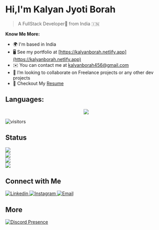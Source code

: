 # Hi,I'm Kalyan Jyoti Borah

> A FullStack Developer🎯 from India 🇮🇳

**Know Me More:**
  - 🌍  I'm based in India
  - 🖥️  See my portfolio at [https://kalyanborah.netlify.app](https://kalyanborah.netlify.app)
  - ✉️  You can contact me at [kalyanborah456@gmail.com](mailto:kalyanborah456@gmail.com)
  - 🤝  I’m looking to collaborate on Freelance projects or any other dev projects
  - 📝 Checkout My <a href="https://drive.google.com/file/d/16zv3LjSx7qjM9RPVGiQ2sS0hW7NK9dRs/view?usp=share_link">Resume</a>

## Languages:  

<p align="center">
<img src="https://skillicons.dev/icons?i=ps,figma,git,github,css,html,js,firebase,nodejs,react,vite,java,python,django,nextjs,docker,jest,gatsby,php,mui,tailwindcss,golang,deno,vscode&theme=light"/>
</p>   

![visitors](https://visitor-badge.glitch.me/badge?page_id=Kalyan-velu.Kalyan-velu&left_color=green&right_color=red)

<!--⭐️ From [Kalyan Jyoti Borah](https://github.com/Kalyan-velu)-->
<!--  [![Kalyan's GitHub stats](https://github-readme-stats.vercel.app/api?username=Kalyan-velu&show_icons=true&theme=radical)](https://github.com/Kalyan-velu/github-readme-stats&&show_icons=true&theme=radical)
 [![Kalyan's GitHub stats](https://github-readme-stats.vercel.app/api/top-langs/?username=Kalyan-velu&show_icons=true&theme=radical&layout=compact)]
 -->
## Status 
<a href="https://kalyan-jyoti-borah-portfolio.onrender.com/">
       <img src="https://github-readme-stats.vercel.app/api?username=Kalyan-velu&show_icons=true&include_all_commits=true&show_icons=true&theme=radical"/>
  <br/>
       <img src="https://github-readme-stats.vercel.app/api/top-langs?username=Kalyan-velu&show_icons=true&theme=radical&layout=compact"/>
        <br/>
       <img src="https://github-profile-trophy.vercel.app/?username=Kalyan-velu&row=2&column=4&theme=algolia"/>
        <br/>
       <img src="https://github-readme-streak-stats.herokuapp.com/?user=Kalyan-velu&theme=dark&background=191970"/>
</a>

  
## Connect with Me

<p>
<a href="https://www.linkedin.com/in/kalyan-jyoti-borah-3595b5178/" title="https://www.linkedin.com/in/kalyan-jyoti-borah-3595b5178/">
  <img alt="Linkedin" src="https://skillicons.dev/icons?i=linkedin&theme=light&perline=1">
</a>
<a href="https://www.instagram.com/_kalyan_jyoti_borah/" title="https://www.instagram.com/_kalyan_jyoti_borah/">
  <img alt="Instagram" src="https://skillicons.dev/icons?i=instagram&theme=light&perline=1">
</a>
<a href="mailto:kalyanborah456@gmail.com" title="mailto:kalyanborah456@gmail.com">
  <img alt="Email" src="https://skillicons.dev/icons?i=email&theme=light&perline=1">
</a>
</p>

## More

[![Discord Presence](https://lanyard.cnrad.dev/api/543704399382577152)](https://discord.com/users/543704399382577152)


